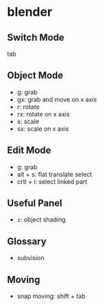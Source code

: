 # blender

## Switch Mode

tab

## Object Mode

- g: grab
- gx: grab and move on x axis
- r: rotate
- rx: rotate on x axis
- s: scale
- sx: scale on x axis

## Edit Mode

- g: grab
- alt + s: flat translate select
- crtl + l: select linked part

## Useful Panel

- `z`: object shading

## Glossary

- subvision

## Moving

- snap moving: shift + tab